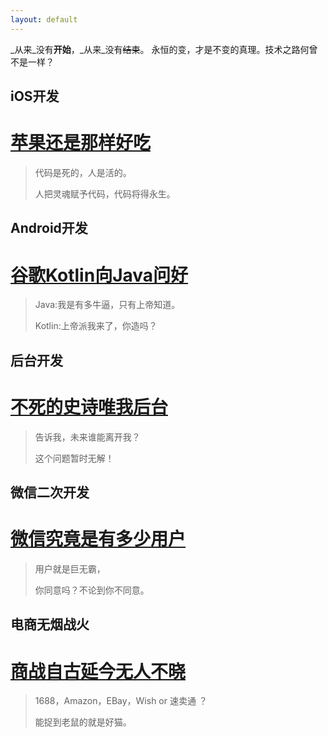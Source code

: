 ```yaml
---
layout: default
---
```


_从来_没有**开始**，_从来_没有~~结束~~。 永恒的变，才是不变的真理。技术之路何曾不是一样？

## iOS开发

# [苹果还是那样好吃](md/iOSCodeMark.md)

>  代码是死的，人是活的。
>
>  人把灵魂赋予代码，代码将得永生。







## Android开发

# [谷歌Kotlin向Java问好](md/androidCodeMark.md)

> Java:我是有多牛逼，只有上帝知道。
>
> Kotlin:上帝派我来了，你造吗？







## 后台开发

# [不死的史诗唯我后台](md/platformCodeMark.md)

>  告诉我，未来谁能离开我？
>
>  这个问题暂时无解！







## 微信二次开发

# [微信究竟是有多少用户](md/wxCodeMark.md)

>  用户就是巨无霸，
>
>  你同意吗？不论到你不同意。





## 电商无烟战火

# [商战自古延今无人不晓](md/electricityArticleMark.md)

>  1688，Amazon，EBay，Wish or 速卖通 ？
>
>  能捉到老鼠的就是好猫。

